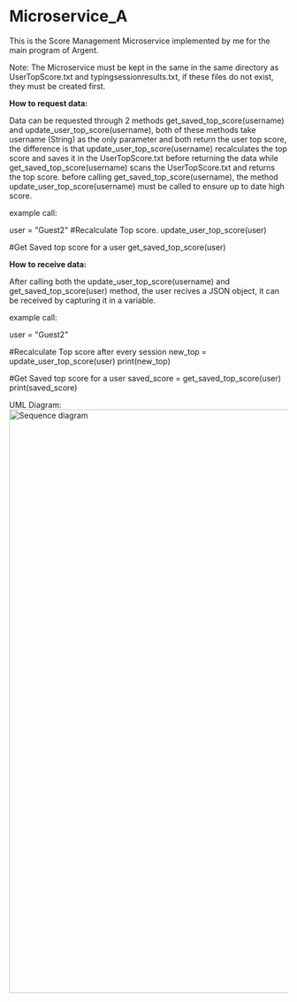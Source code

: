 # Microservice_A
This is the Score Management Microservice implemented by me for the main program of Argent.

Note: The Microservice must be kept in the same in the same directory as UserTopScore.txt and typingsessionresults.txt, if these files do not exist, they must be created first.

**How to request data:**

Data can be requested through 2 methods 
get_saved_top_score(username) and update_user_top_score(username), both of these methods take username (String) as the only parameter and both return the user top score, the difference is that update_user_top_score(username) recalculates the top score and saves it in the UserTopScore.txt before returning the data while get_saved_top_score(username) scans the UserTopScore.txt and returns the top score. before calling get_saved_top_score(username), the method update_user_top_score(username) must be called to ensure up to date high score.

example call:

user = "Guest2"
#Recalculate Top score.
update_user_top_score(user)

#Get Saved top score for a user
get_saved_top_score(user)

**How to receive data:**

After calling both the update_user_top_score(username) and get_saved_top_score(user) method, the user recives a JSON object, it can be received by capturing it in a variable.

example call:

user = "Guest2"

#Recalculate Top score after every session
new_top = update_user_top_score(user) 
print(new_top)

#Get Saved top score  for a user
saved_score = get_saved_top_score(user)
print(saved_score)


UML Diagram:
<img width="1559" height="1055" alt="Sequence diagram" src="https://github.com/user-attachments/assets/c6642729-07b1-4fba-a00a-9bf890a67cf4" />


